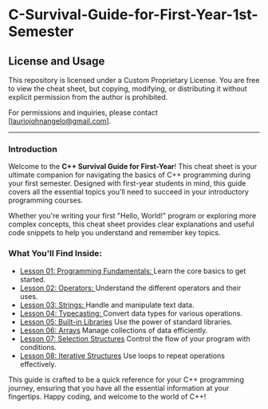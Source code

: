 # C-Survival-Guide-for-First-Year-1st-Semester

## License and Usage

This repository is licensed under a Custom Proprietary License. You are free to view the cheat sheet, but copying, modifying, or distributing it without explicit permission from the author is prohibited.

For permissions and inquiries, please contact [lauriojohnangelo@gmail.com].

---

### Introduction

Welcome to the **C++ Survival Guide for First-Year**! This cheat sheet is your ultimate companion for navigating the basics of C++ programming during your first semester. Designed with first-year students in mind, this guide covers all the essential topics you'll need to succeed in your introductory programming courses.

Whether you're writing your first "Hello, World!" program or exploring more complex concepts, this cheat sheet provides clear explanations and useful code snippets to help you understand and remember key topics.

### What You'll Find Inside:
- [Lesson 01: Programming Fundamentals: ](./Lesson01/README.md) Learn the core basics to get started.
- [Lesson 02: Operators: ](./Lesson02/README.md) Understand the different operators and their uses.
- [Lesson 03: Strings: ](./Lesson03/README.md) Handle and manipulate text data.
- [Lesson 04: Typecasting: ](./Lesson04/README.md) Convert data types for various operations.
- [Lesson 05: Built-in Libraries](./Lesson05/README.md) Use the power of standard libraries.
- [Lesson 06: Arrays](./Lesson06/README.md) Manage collections of data efficiently.
- [Lesson 07: Selection Structures](./Lesson07/README.md) Control the flow of your program with conditions.
- [Lesson 08: Iterative Structures](./Lesson08/README.md) Use loops to repeat operations effectively.

This guide is crafted to be a quick reference for your C++ programming journey, ensuring that you have all the essential information at your fingertips. Happy coding, and welcome to the world of C++!



